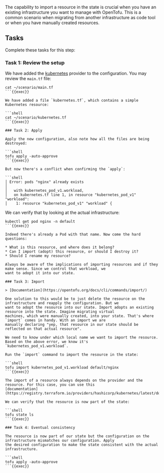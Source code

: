 The capability to import a resource in the state is crucial when you have an existing infrastructure you want to manage
with OpenTofu. This is a common scenario when migrating from another infrastructure as code tool or when you have
manually created resources.

## Tasks

Complete these tasks for this step:

### Task 1: Review the setup

We have added the [kubernetes](https://registry.terraform.io/providers/hashicorp/kubernetes/latest/docs) provider to the
configuration. You may review the `main.tf` file:

```shell
cat ~/scenario/main.tf
```{{exec}}

We have added a file `kubernetes.tf`, which contains a simple Kubernetes resource:

```shell
cat ~/scenario/kubernetes.tf
```{{exec}}

### Task 2: Apply

Apply the new configuration, also note how all the files are being destroyed:

```shell
tofu apply -auto-approve
```{{exec}}

But now there's a conflict when confirming the `apply`:

```shell
│ Error: pods "nginx" already exists
│ 
│   with kubernetes_pod_v1.workload,
│   on kubernetes.tf line 1, in resource "kubernetes_pod_v1" "workload":
│    1: resource "kubernetes_pod_v1" "workload" {
```

We can verify that by looking at the actual infrastructure:

```shell
kubectl get pod nginx -n default
```{{exec}}

Indeed there's already a Pod with that name. Now come the hard questions:

* What is this resource, and where does it belong?
* Can I import (adopt) this resource, or should I destroy it?
* Should I rename my resource?

Always be aware of the implications of importing resources and if they make sense. Since we control that workload, we
want to adopt it into our state.

### Task 3: Import

> [Documentation](https://opentofu.org/docs/cli/commands/import/)

One solution to this would be to just delete the resource on the infrastructure and reapply the configuration. But we
want to adopt the resource into our state. Import adopts an existing resource into the state. Imagine migrating virtual
machines, which were manually created, into your state. That's where `import` comes in handy. With an import we are
manually declaring "yep, that resource in our state should be reflected on that actual resource".

We need to know under which local name we want to import the resource. Based on the above error, we know it's
`kubernetes_pod_v1.workload`.

Run the `import` command to import the resource in the state:

```shell
tofu import kubernetes_pod_v1.workload default/nginx
```{{exec}}

The import of a resource always depends on the provider and the resource. For this case, you can use this
[documentation](https://registry.terraform.io/providers/hashicorp/kubernetes/latest/docs/resources/pod_v1#import)

We can verify that the resource is now part of the state:

```shell
tofu state ls
```{{exec}}

### Task 4: Eventual consistency

The resource is now part of our state but the configuration on the infrastructure mismatches our configuration. Apply
the desired configuration to make the state consistent with the actual infrastructure.

```shell
tofu apply -auto-approve
```{{exec}}
